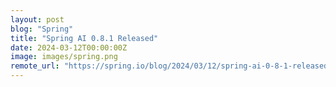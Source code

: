 ```yaml
---
layout: post
blog: "Spring"
title: "Spring AI 0.8.1 Released"
date: 2024-03-12T00:00:00Z
image: images/spring.png
remote_url: "https://spring.io/blog/2024/03/12/spring-ai-0-8-1-released"
---
```

